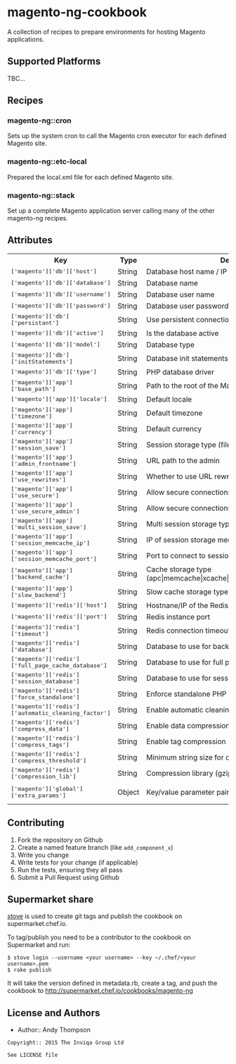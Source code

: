 magento-ng-cookbook
===================

A collection of recipes to prepare environments for hosting Magento applications.

## Supported Platforms

TBC...

Recipes
-------

### magento-ng::cron

Sets up the system cron to call the Magento cron executor for each defined Magento site.

### magento-ng::etc-local

Prepared the local.xml file for each defined Magento site.

### magento-ng::stack

Set up a complete Magento application server calling many of the other magento-ng recipes.

## Attributes

<table>
  <tr>
    <th>Key</th>
    <th>Type</th>
    <th>Description</th>
    <th>Default</th>
  </tr>
  <tr>
    <td><tt>['magento']['db']['host']</tt></td>
    <td>String</td>
    <td>Database host name / IP</td>
    <td><tt>localhost</tt></td>
  </tr>
  <tr>
    <td><tt>['magento']['db']['database']</tt></td>
    <td>String</td>
    <td>Database name</td>
    <td><tt>magentodb</tt></td>
  </tr>
  <tr>
    <td><tt>['magento']['db']['username']</tt></td>
    <td>String</td>
    <td>Database user name</td>
    <td><tt>magentouser</tt></td>
  </tr>
  <tr>
    <td><tt>['magento']['db']['password']</tt></td>
    <td>String</td>
    <td>Database user password</td>
    <td><tt></tt></td>
  </tr>
  <tr>
    <td><tt>['magento']['db']['persistant']</tt></td>
    <td>String</td>
    <td>Use persistent connections</td>
    <td><tt>0</tt></td>
  </tr>
  <tr>
    <td><tt>['magento']['db']['active']</tt></td>
    <td>String</td>
    <td>Is the database active</td>
    <td><tt>1</tt></td>
  </tr>
  <tr>
    <td><tt>['magento']['db']['model']</tt></td>
    <td>String</td>
    <td>Database type</td>
    <td><tt>mysql4</tt></td>
  </tr>
  <tr>
    <td><tt>['magento']['db']['initStatements']</tt></td>
    <td>String</td>
    <td>Database init statements</td>
    <td><tt>SET NAMES utf8</tt></td>
  </tr>
  <tr>
    <td><tt>['magento']['db']['type']</tt></td>
    <td>String</td>
    <td>PHP database driver</td>
    <td><tt>pdo_mysql</tt></td>
  </tr>
  <tr>
    <td><tt>['magento']['app']['base_path']</tt></td>
    <td>String</td>
    <td>Path to the root of the Magento files</td>
    <td><tt>public</tt></td>
  </tr>
  <tr>
    <td><tt>['magento']['app']['locale']</tt></td>
    <td>String</td>
    <td>Default locale</td>
    <td><tt>en_GB</tt></td>
  </tr>
  <tr>
    <td><tt>['magento']['app']['timezone']</tt></td>
    <td>String</td>
    <td>Default timezone</td>
    <td><tt>Europe/London</tt></td>
  </tr>
  <tr>
    <td><tt>['magento']['app']['currency']</tt></td>
    <td>String</td>
    <td>Default currency</td>
    <td><tt>GBP</tt></td>
  </tr>
  <tr>
    <td><tt>['magento']['app']['session_save']</tt></td>
    <td>String</td>
    <td>Session storage type (files|db|memcache)</td>
    <td><tt>db</tt></td>
  </tr>
  <tr>
    <td><tt>['magento']['app']['admin_frontname']</tt></td>
    <td>String</td>
    <td>URL path to the admin</td>
    <td><tt>admin</tt></td>
  </tr>
  <tr>
    <td><tt>['magento']['app']['use_rewrites']</tt></td>
    <td>String</td>
    <td>Whether to use URL rewriting</td>
    <td><tt>yes</tt></td>
  </tr>
  <tr>
    <td><tt>['magento']['app']['use_secure']</tt></td>
    <td>String</td>
    <td>Allow secure connections</td>
    <td><tt>yes</tt></td>
  </tr>
  <tr>
    <td><tt>['magento']['app']['use_secure_admin']</tt></td>
    <td>String</td>
    <td>Allow secure connections to admin</td>
    <td><tt>yes</tt></td>
  </tr>
  <tr>
    <td><tt>['magento']['app']['multi_session_save']</tt></td>
    <td>String</td>
    <td>Multi session storage type (files|db|memcache)</td>
    <td><tt>db</tt></td>
  </tr>
  <tr>
    <td><tt>['magento']['app']['session_memcache_ip']</tt></td>
    <td>String</td>
    <td>IP of session storage memcache instance</td>
    <td><tt>127.0.0.1</tt></td>
  </tr>
  <tr>
    <td><tt>['magento']['app']['session_memcache_port']</tt></td>
    <td>String</td>
    <td>Port to connect to session storage memcache</td>
    <td><tt>11211</tt></td>
  </tr>
  <tr>
    <td><tt>['magento']['app']['backend_cache']</tt></td>
    <td>String</td>
    <td>Cache storage type (apc|memcache|xcache|file|CM_Cache_Backend_Redis)</td>
    <td><tt>file</tt></td>
  </tr>
  <tr>
    <td><tt>['magento']['app']['slow_backend']</tt></td>
    <td>String</td>
    <td>Slow cache storage type (database|file)</td>
    <td><tt>database</tt></td>
  </tr>
  <tr>
    <td><tt>['magento']['redis']['host']</tt></td>
    <td>String</td>
    <td>Hostnane/IP of the Redis instance</td>
    <td><tt>127.0.0.1</tt></td>
  </tr>
  <tr>
    <td><tt>['magento']['redis']['port']</tt></td>
    <td>String</td>
    <td>Redis instance port</td>
    <td><tt>6379</tt></td>
  </tr>
  <tr>
    <td><tt>['magento']['redis']['timeout']</tt></td>
    <td>String</td>
    <td>Redis connection timeout</td>
    <td><tt>2.5</tt></td>
  </tr>
  <tr>
    <td><tt>['magento']['redis']['database']</tt></td>
    <td>String</td>
    <td>Database to use for backend cache</td>
    <td><tt>0</tt></td>
  </tr>
  <tr>
    <td><tt>['magento']['redis']['full_page_cache_database']</tt></td>
    <td>String</td>
    <td>Database to use for full page cache</td>
    <td><tt>1</tt></td>
  </tr>
  <tr>
    <td><tt>['magento']['redis']['session_database']</tt></td>
    <td>String</td>
    <td>Database to use for session storage</td>
    <td><tt>2</tt></td>
  </tr>
  <tr>
    <td><tt>['magento']['redis']['force_standalone']</tt></td>
    <td>String</td>
    <td>Enforce standalone PHP redis, 0 for phpredis</td>
    <td><tt>0</tt></td>
  </tr>
  <tr>
    <td><tt>['magento']['redis']['automatic_cleaning_factor']</tt></td>
    <td>String</td>
    <td>Enable automatic cleaning (not recommended)</td>
    <td><tt>0</tt></td>
  </tr>
  <tr>
    <td><tt>['magento']['redis']['compress_data']</tt></td>
    <td>String</td>
    <td>Enable data compression</td>
    <td><tt>1</tt></td>
  </tr>
  <tr>
    <td><tt>['magento']['redis']['compress_tags']</tt></td>
    <td>String</td>
    <td>Enable tag compression</td>
    <td><tt>1</tt></td>
  </tr>
  <tr>
    <td><tt>['magento']['redis']['compress_threshold']</tt></td>
    <td>String</td>
    <td>Minimum string size for compression</td>
    <td><tt>2040</tt></td>
  </tr>
  <tr>
    <td><tt>['magento']['redis']['compression_lib']</tt></td>
    <td>String</td>
    <td>Compression library (gzip|lzf|l4z|snappy)</td>
    <td><tt>gzip</tt></td>
  </tr>
  <tr>
    <td><tt>['magento']['global']['extra_params']</tt></td>
    <td>Object</td>
    <td>Key/value parameter pairs</td>
    <td><tt>
      {
        'skip_process_modules_updates' => 1,
        'skip_process_modules_updates_dev_mode' => 1
      }
    </tt></td>
  </tr>
</table>

Contributing
------------

1. Fork the repository on Github
2. Create a named feature branch (like `add_component_x`)
3. Write you change
4. Write tests for your change (if applicable)
5. Run the tests, ensuring they all pass
6. Submit a Pull Request using Github

Supermarket share
-----------------

[stove](http://sethvargo.github.io/stove/) is used to create git tags and
publish the cookbook on supermarket.chef.io.

To tag/publish you need to be a contributor to the cookbook on Supermarket and
run:

```
$ stove login --username <your username> --key ~/.chef/<your username>.pem
$ rake publish
```

It will take the version defined in metadata.rb, create a tag, and push the
cookbook to http://supermarket.chef.io/cookbooks/magento-ng


License and Authors
-------------------
- Author:: Andy Thompson

```text
Copyright:: 2015 The Inviqa Group Ltd

See LICENSE file
```
